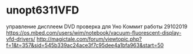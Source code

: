 # unopt6311VFD
управление дисплеем DVD проверка для Уно
Коммит работы 29102019
https://os.mbed.com/users/wim/notebook/vacuum-fluorescent-display-vfd-drivers/
http://magictale.com/forum/viewtopic.php?f=1&t=357&sid=545b339ac24ace3f7c95dee4a1bfa963&start=50
